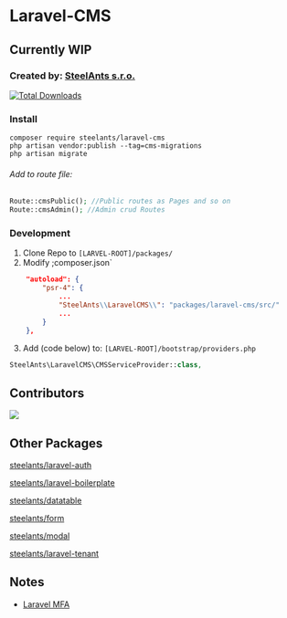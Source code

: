 # Laravel-CMS

## Currently WIP

### Created by: [SteelAnts s.r.o.](https://www.steelants.cz/)

[![Total Downloads](https://img.shields.io/packagist/dt/steelants/form.svg?style=flat-square)](https://packagist.org/packages/steelants/laravel-cms)


### Install

```
composer require steelants/laravel-cms
php artisan vendor:publish --tag=cms-migrations
php artisan migrate
```

###### Add to route file:
```php
Route::cmsPublic(); //Public routes as Pages and so on
Route::cmsAdmin(); //Admin crud Routes
```

### Development

1) Clone Repo to `[LARVEL-ROOT]/packages/`
2) Modify ;composer.json`
```json
    "autoload": {
        "psr-4": {
            ...
            "SteelAnts\\LaravelCMS\\": "packages/laravel-cms/src/"
            ...
        }
    },
```
3) Add (code below) to: `[LARVEL-ROOT]/bootstrap/providers.php`
```php
SteelAnts\LaravelCMS\CMSServiceProvider::class,
```

## Contributors
<a href="https://github.com/steelants/Laravel-CMS/graphs/contributors">
  <img src="https://contrib.rocks/image?repo=steelants/Laravel-CMS" />
</a>

## Other Packages
[steelants/laravel-auth](https://github.com/steelants/laravel-auth)

[steelants/laravel-boilerplate](https://github.com/steelants/Laravel-Boilerplate)

[steelants/datatable](https://github.com/steelants/Livewire-DataTable)

[steelants/form](https://github.com/steelants/Laravel-Form)

[steelants/modal](https://github.com/steelants/Livewire-Modal)

[steelants/laravel-tenant](https://github.com/steelants/Laravel-Tenant)


## Notes
* [Laravel MFA](https://dev.to/roxie/how-to-add-google-s-two-factor-authentication-to-a-laravel-8-application-4jjp)

